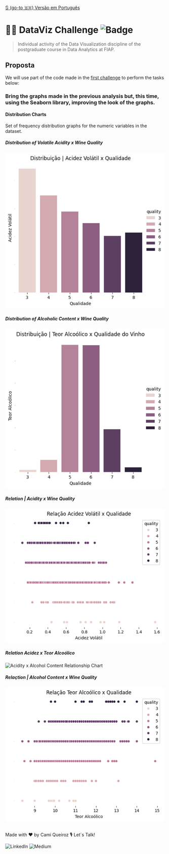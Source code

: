 [🔃 (go-to 🇧🇷) Versão em Português](https://github.com/camimq/fiap_wine_data_viz/blob/main/README_pt-BR.md)

# 👩‍💻 DataViz Challenge ![Badge](https://img.shields.io/static/v1?label=license&message=MIT&color=0677B9)

> Individual activity of the Data Visualization discipline of the postgraduate course in Data Analytics at FIAP.

## Proposta

We will use part of the code made in the [first challenge](https://github.com/camimq/fiap_wine) to perform the tasks below:

### Bring the graphs made in the previous analysis but, this time, using the Seaborn library, improving the look of the graphs.

#### Distribution Charts
Set of frequency distribution graphs for the numeric variables in the dataset.

##### Distribution of Volatile Acidity x Wine Quality

![Graph of Distribution of Volatile Acidity x Wine Quality](plots/dist_acidez_volatil_x_qualidade.png)

##### Distribution of Alcoholic Content x Wine Quality

![Alcohol Content x Quality Chart](plots/dist_teor_alcoolico_x_qualidade.png)

##### Relation | Acidity x Wine Quality

![Acidity x Wine Quality Relationship Chart](plots/rel_acidez_x_qualidade.png)

##### Relation Acidez x Teor Alcoólico

![Acidity x Alcohol Content Relationship Chart](plots/rel_acidez_x_teor.png)

##### Relaçtion | Alcohol Content x Wine Quality

![Chart of the Relationship of Alcoholic Content x Wine Quality](plots/rel_teor_x_qualidade.png)

##

Made with ❤️ by Cami Queiroz 🎙 Let´s Talk!

![LinkedIn](https://img.shields.io/badge/linkedin-%230077B5.svg?style=for-the-badge&logo=linkedin&logoColor=white&link=https://www.linkedin.com/in/camilaqueiroz)  ![Medium](https://img.shields.io/badge/Medium-12100E?style=for-the-badge&logo=medium&logoColor=white&https://medium.com/@camimq/)